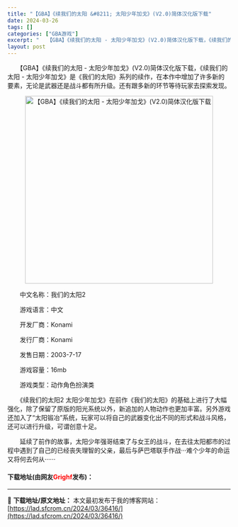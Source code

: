 ```yaml
---
title: "【GBA】《续我们的太阳 &#8211; 太阳少年加戈》(V2.0)简体汉化版下载"
date: 2024-03-26
tags: []
categories: ["GBA游戏"]
excerpt: "　　【GBA】《续我们的太阳 - 太阳少年加戈》(V2.0)简体汉化版下载，《续我们的太阳 - 太阳少年加戈》是《我们的太阳》系列的续作，在本作中增加了许多新的要素，无论是武器还是战斗都有所升级。还有跟多新的环节等待玩家去探索发现。 　　中文名称：我们的太阳2 　　游戏语言：中文 　　开发厂商：Ko&hellip;"
layout: post
---
```


 <p>　　【GBA】《续我们的太阳 - 太阳少年加戈》(V2.0)简体汉化版下载，《续我们的太阳 - 太阳少年加戈》是《我们的太阳》系列的续作，在本作中增加了许多新的要素，无论是武器还是战斗都有所升级。还有跟多新的环节等待玩家去探索发现。</p> <p align="center"><img align="" border="0" src="https://lad.sfcrom.cn/wp-content/uploads/2024/03/20240326_660265a1431ef.png" width="424" alt="【GBA】《续我们的太阳 - 太阳少年加戈》(V2.0)简体汉化版下载" /></p> <p>　　中文名称：我们的太阳2</p> <p>　　游戏语言：中文</p> <p>　　开发厂商：Konami</p> <p>　　发行厂商：Konami</p> <p>　　发售日期：2003-7-17</p> <p>　　游戏容量：16mb</p> <p>　　游戏类型：动作角色扮演类</p> <p>　　《续我们的太阳2 太阳少年加戈》在前作《我们的太阳》的基础上进行了大幅强化，除了保留了原版的阳光系统以外，新追加的人物动作也更加丰富。另外游戏还加入了&ldquo;太阳锻冶&rdquo;系统，玩家可以将自己的武器变化出不同的形式和战斗风格，还可以进行升级，可谓创意十足。</p> <p>　　延续了前作的故事，太阳少年强哥结束了与女王的战斗，在去往太阳都市的过程中遇到了自己的已经丧失理智的父亲，最后与萨巴塔联手作战&middot;&middot;&middot;难个少年的命运又将何去何从&middot;&middot;&middot;&middot;&middot;&middot;</p> <p><h4>下载地址(由网友<font color="red">Grighf</font>发布)：</h4></p> 

---
📖 **下载地址/原文地址：** 本文最初发布于我的博客网站：[https://lad.sfcrom.cn/2024/03/36416/](https://lad.sfcrom.cn/2024/03/36416/)
